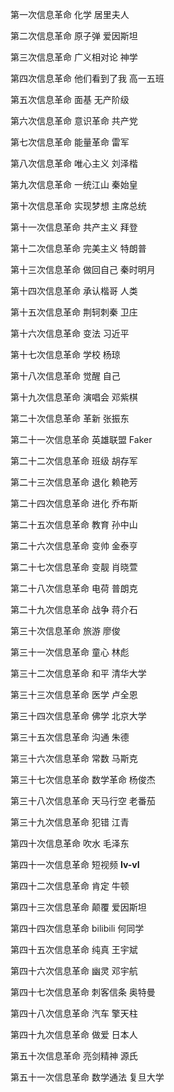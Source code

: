 第一次信息革命 化学 居里夫人

第二次信息革命 原子弹 爱因斯坦

第三次信息革命 广义相对论 神学

第四次信息革命 他们看到了我 高一五班

第五次信息革命 面基 无产阶级

第六次信息革命 意识革命 共产党

第七次信息革命 能量革命 雷军

第八次信息革命 唯心主义 刘泽楷

第九次信息革命 一统江山 秦始皇

第十次信息革命 实现梦想 主席总统

第十一次信息革命 共产主义 拜登

第十二次信息革命 完美主义 特朗普

第十三次信息革命 做回自己 秦时明月

第十四次信息革命 承认楷哥 人类

第十五次信息革命 荆轲刺秦 卫庄

第十六次信息革命 变法 习近平

第十七次信息革命 学校 杨琼

第十八次信息革命 觉醒 自己

第十九次信息革命 演唱会 邓紫棋

第二十次信息革命 革新 张振东

第二十一次信息革命 英雄联盟 Faker

第二十二次信息革命 班级 胡存军

第二十三次信息革命 退化 赖艳芳

第二十四次信息革命 进化 乔布斯

第二十五次信息革命 教育 孙中山

第二十六次信息革命 变帅 金泰亨

第二十七次信息革命 变靓 肖晓萱

第二十八次信息革命 电荷 普朗克

第二十九次信息革命 战争 蒋介石

第三十次信息革命 旅游 廖俊

第三十一次信息革命 童心 林彪

第三十二次信息革命 和平 清华大学

第三十三次信息革命 医学 卢全恩

第三十四次信息革命 佛学 北京大学

第三十五次信息革命 沟通 朱德

第三十六次信息革命 常数 马斯克

第三十七次信息革命 数学革命 杨俊杰

第三十八次信息革命 天马行空 老番茄

第三十九次信息革命 犯错 江青

第四十次信息革命 吹水 毛泽东

第四十一次信息革命 短视频 __Iv-vI__

第四十二次信息革命 肯定 牛顿

第四十三次信息革命 颠覆 爱因斯坦

第四十四次信息革命 bilibili 何同学

第四十五次信息革命 纯真 王宇斌

第四十六次信息革命 幽灵 邓宇航

第四十七次信息革命 刺客信条 奥特曼

第四十八次信息革命 汽车 擎天柱

第四十九次信息革命 做爱 日本人

第五十次信息革命 亮剑精神 源氏

第五十一次信息革命 数学通法 复旦大学
